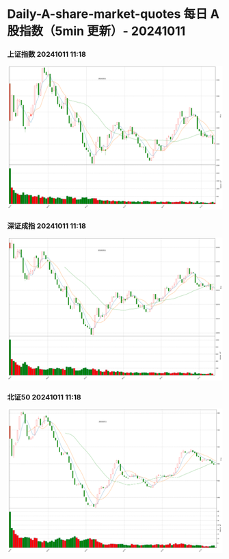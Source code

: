 
# Daily-A-share-market-quotes 每日 A 股指数（5min 更新）- 20241011

### 上证指数 20241011 11:18
![](./fig/2024/10/20241011-sh000001.png)

### 深证成指 20241011 11:18
![](./fig/2024/10/20241011-sz399001.png)

### 北证50 20241011 11:18
![](./fig/2024/10/20241011-bj899050.png)

